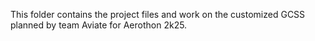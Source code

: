 This folder contains the project files and work on the customized GCSS planned by team Aviate for Aerothon 2k25.
